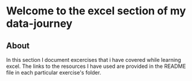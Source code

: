 # Welcome to the excel section of my data-journey

## About

In this section I document excercises that i have covered while learning excel. The links to the resources I have used are provided in the README file in each particular exercise's folder.
